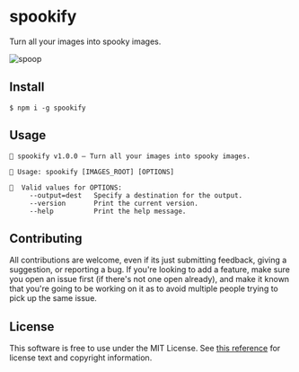 # spookify

Turn all your images into spooky images.

![spoop](https://user-images.githubusercontent.com/10540865/67162768-7435a600-f335-11e9-9d87-f8f21bf0dc76.gif)

## Install

```
$ npm i -g spookify
```

## Usage

```
👻 spookify v1.0.0 — Turn all your images into spooky images.

🎃 Usage: spookify [IMAGES_ROOT] [OPTIONS]

🦴  Valid values for OPTIONS:
     --output=dest   Specify a destination for the output.
     --version       Print the current version.
     --help          Print the help message.
```

## Contributing

All contributions are welcome, even if its just submitting feedback, giving a suggestion, or reporting a bug. If you're looking to add a feature, make sure you open an issue first (if there's not one open already), and make it known that you're going to be working on it as to avoid multiple people trying to pick up the same issue.

## License

This software is free to use under the MIT License. See [this reference](https://opensource.org/licenses/MIT) for license text and copyright information.
